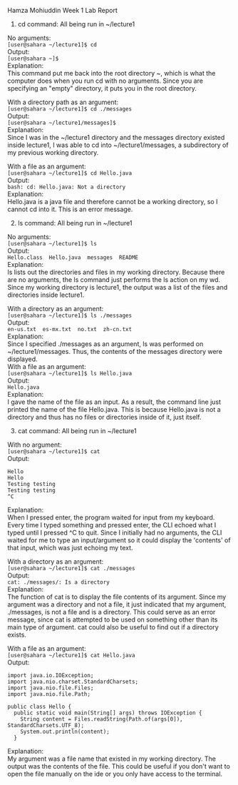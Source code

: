 Hamza Mohiuddin Week 1 Lab Report

1. cd command: All being run in ~/lecture1
   
No arguments:   
  ```[user@sahara ~/lecture1]$ cd```   
Output:  
  ```[user@sahara ~]$```  
Explanation:  
This command put me back into the root directory ~, which is what the computer does when you run cd with no arguments. Since you are specifying an "empty" directory, it puts you in the root directory.

With a directory path as an argument:    
  ```[user@sahara ~/lecture1]$ cd ./messages```  
Output:    
  ```[user@sahara ~/lecture1/messages]$```   
Explanation:     
Since I was in the ~/lecture1 directory and the messages directory existed inside lecture1, I was able to cd into ~/lecture1/messages, a subdirectory of my previous working directory.

With a file as an argument:   
   ```[user@sahara ~/lecture1]$ cd Hello.java```   
Output:   
   ```bash: cd: Hello.java: Not a directory```    
Explanation:    
Hello.java is a java file and therefore cannot be a working directory, so I cannot cd into it. This is an error message.

2. ls command: All being run in ~/lecture1

No arguments:  
   ```[user@sahara ~/lecture1]$ ls```   
Output:   
   ```Hello.class  Hello.java  messages  README```   
Explanation:   
ls lists out the directories and files in my working directory. Because there are no arguments, the ls command just performs the ls action on my wd. Since my working directory is lecture1, the output was a list of the files and directories inside lecture1.   

With a directory as an argument:   
   ```[user@sahara ~/lecture1]$ ls ./messages```   
Output:   
   ```en-us.txt  es-mx.txt  no.txt  zh-cn.txt```   
Explanation:   
Since I specified ./messages as an argument, ls was performed on ~/lecture1/messages. Thus, the contents of the messages directory were displayed.   
With a file as an argument:   
   ```[user@sahara ~/lecture1]$ ls Hello.java```   
Output:   
   ```Hello.java```    
Explanation:   
I gave the name of the file as an input. As a result, the command line just printed the name of the file Hello.java. This is because Hello.java is not a directory and thus has no files or directories inside of it, just itself.   

3. cat command: All being run in ~/lecture1

With no argument:   
   ```[user@sahara ~/lecture1]$ cat```   
Output: 
   ```
   Hello
   Hello
   Testing testing
   Testing testing
   ^C
   ```
Explanation:   
When I pressed enter, the program waited for input from my keyboard. Every time I typed something and pressed enter, the CLI echoed what I typed until I pressed ^C to quit. Since I initially had no arguments, the CLI waited for me to type an input/argument so it could display the 'contents' of that input, which was just echoing my text.   

With a directory as an argument:   
   ```[user@sahara ~/lecture1]$ cat ./messages```   
Output:   
   ```cat: ./messages/: Is a directory```   
Explanation:   
The function of cat is to display the file contents of its argument. Since my argument was a directory and not a file, it just indicated that my argument, ./messages, is not a file and is a directory. This could serve as an error message, since cat is attempted to be used on something other than its main type of argument. cat could also be useful to find out if a directory exists.      

With a file as an argument:    
   ```[user@sahara ~/lecture1]$ cat Hello.java```   
Output:    
   ```
   import java.io.IOException;
   import java.nio.charset.StandardCharsets;
   import java.nio.file.Files;
   import java.nio.file.Path;
   
   public class Hello {
     public static void main(String[] args) throws IOException {
       String content = Files.readString(Path.of(args[0]), StandardCharsets.UTF_8);    
       System.out.println(content);
     }
   ```
Explanation:    
My argument was a file name that existed in my working directory. The output was the contents of the file. This could be useful if you don't want to open the file manually on the ide or you only have access to the terminal.   

